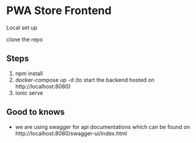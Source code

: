 # PWA Store Frontend

Local set up

clone the repo

## Steps

1. npm install
2. docker-compose up -d (to start the backend hosted on http://localhost:8080)
3. ionic serve 

## Good to knows

* we are using swagger for api documentations which can be found on http://localhost:8080/swagger-ui/index.html

